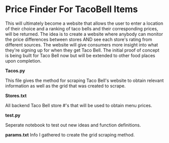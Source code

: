# Price Finder For TacoBell Items

This will ultimately become a website that allows the user to enter a location of their choice and a ranking of taco bells and their corresponding prices,
will be returned. The idea is to create a website where anybody can monitor the price differences between stores AND see each store's rating from different sources.
The website will give consumers more insight into what they're signing up for when they get Taco Bell. The initial proof of concept is being built for Taco Bell now
but will be extended to other food places upon completion.

**Tacos.py**

This file gives the method for scraping Taco Bell's website to obtain relevant information as well as the grid that was created to scrape.

**Stores.txt**

All backend Taco Bell store #'s that will be used to obtain menu prices.

**test.py**

Seperate notebook to test out new ideas and function definitions.


**params.txt** 
Info I gathered to create the grid scraping method. 

